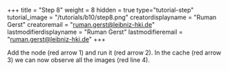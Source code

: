 +++
title = "Step 8"
weight = 8
hidden = true
type="tutorial-step"
tutorial_image = "/tutorials/b10/step8.png"
creatordisplayname = "Ruman Gerst"
creatoremail = "ruman.gerst@leibniz-hki.de"
lastmodifierdisplayname = "Ruman Gerst"
lastmodifieremail = "ruman.gerst@leibniz-hki.de"
+++

Add the node (red arrow 1) and run it (red arrow 2). In the cache (red arrow 3) we can now observe all the images (red line 4). 